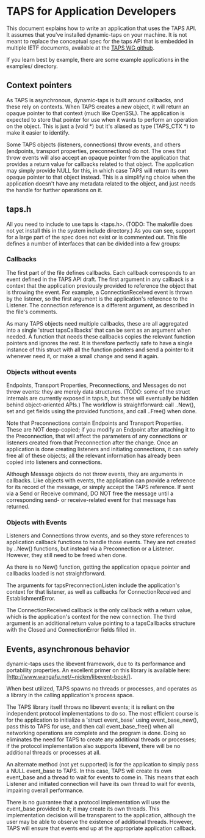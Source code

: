 # TAPS for Application Developers

This document explains how to write an application that uses the TAPS API. It
assumes that you've installed dynamic-taps on your machine. It is not meant to
replace the conceptual spec for the taps API that is embedded in multiple IETF
documents, available at the
[TAPS WG github](https://github.com/ietf-tapswg/api-drafts).

If you learn best by example, there are some example applications in the
examples/ directory.

## Context pointers

As TAPS is asynchronous, dynamic-taps is built around callbacks, and these rely
on contexts. When TAPS creates a new object, it will return an opaque pointer
to that context (much like OpenSSL). The application is expected to store that
pointer for use when it wants to perform an operation on the object. This is
just a (void *) but it's aliased as type (TAPS_CTX *) to make it easier to 
identify.

Some TAPS objects (listeners, connections) throw events, and others (endpoints,
transport properties, preconnections) do not. The ones that throw events will
also accept an opaque pointer from the application that provides a return value
for callbacks related to that object. The application may simply provide NULL
for this, in which case TAPS will return its own opaque pointer to that
object instead. This is a simplifying choice when the application doesn't have
any metadata related to the object, and just needs the handle for further
operations on it.

## taps.h

All you need to include to use taps is <taps.h>. (TODO: The makefile does not
yet install this in the system include directory.) As you can see, support for
a large part of the spec does not exist or is commented out. This file defines
a number of interfaces that can be divided into a few groups:

### Callbacks
The first part of the file defines callbacks. Each callback corresponds to an
event defined in the TAPS API draft. The first argument in any callback is a
context that the application previously provided to reference the object that
is throwing the event. For example, a ConnectionReceived event is thrown by the
listener, so the first argument is the application's reference to the Listener.
The connection reference is a different argument, as described in the file's
comments.

As many TAPS objects need multiple callbacks, these are all aggregated into a
single 'struct tapsCallbacks' that can be sent as an argument when needed.
A function that needs these callbacks copies the relevant function pointers and
ignores the rest. It is therefore perfectly safe to have a single instance of
this struct with all the function pointers and send a pointer to it whenever
need it, or make a small change and send it again.

### Objects without events

Endpoints, Transport Properties, Preconnections, and Messages do not throw
events: they are merely data structures. (TODO: some of the struct internals
are currently exposed in taps.h, but these will eventually be hidden behind
object-oriented APIs.) The workflow is straightforward: call ..New(), set and
get fields using the provided functions, and call ..Free() when done.

Note that Preconnections contain Endpoints and Transport Properties. These are
NOT deep-copied; if you modify an Endpoint after attaching it to the
Preconnection, that will affect the parameters of any connections or listeners
created from that Preconnection after the change. Once an application is done
creating listeners and initiating connections, it can safely free all of these
objects; all the relevant information has already been copied into listeners
and connections.

Although Message objects do not throw events, they are arguments in callbacks.
Like objects with events, the application can provide a reference for its
record of the message, or simply accept the TAPS reference. If sent via a Send
or Receive command, DO NOT free the message until a corresponding send- or
receive-related event for that message has returned.

### Objects with Events

Listeners and Connections throw events, and so they store references to
application callback functions to handle those events. They are not created
by ..New() functions, but instead via a Preconnection or a Listener. However,
they still need to be freed when done.

As there is no New() function, getting the application opaque pointer and
callbacks loaded is not straightforward.

The arguments for tapsPreconnectionListen include the application's context
for that listener, as well as callbacks for ConnectionReceived and
EstablishmentError.

The ConnectionReceived callback is the only callback with a return value,
which is the application's context for the new connection. The third argument
is an additional return value pointing to a tapsCallbacks structure with the
Closed and ConnectionError fields filled in.

## Events, asynchronous behavior

dynamic-taps uses the libevent framework, due to its performance and
portability properties. An excellent primer on this library is available here:
[http://www.wangafu.net/~nickm/libevent-book/].

When best utilized, TAPS spawns no threads or processes, and operates as a
library in the calling application's process space.

The TAPS library itself throws no libevent events; it is reliant on the
independent protocol implementations to do so. The most efficient course is for
the application to initialize a 'struct event_base' using event_base_new(),
pass this to TAPS for use, and then call event_base_free() when all networking
operations are complete and the program is done. Doing so eliminates the need
for TAPS to create any additional threads or processes; if the protocol
implementation also supports libevent, there will be no additional threads or
processes at all.

An alternate method (not yet supported) is for the application to simply pass
a NULL event_base to TAPS. In this case, TAPS will create its own event_base
and a thread to wait for events to come in. This means that each Listener and
initiated connection will have its own thread to wait for events, impairing
overall performance.

There is no guarantee that a protocol implementation will use the event_base
provided to it; it may create its own threads. This implementation decision
will be transparent to the application, although the user may be able to
observe the existence of additional threads. However, TAPS will ensure that
events end up at the appropriate application callback. 
